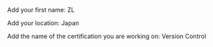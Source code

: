 Add your first name: ZL

Add your location: Japan

Add the name of the certification you are working on: Version Control